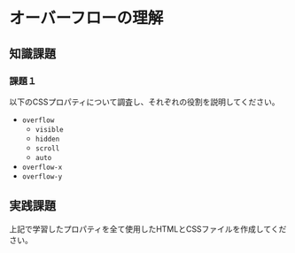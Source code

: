 # オーバーフローの理解

## 知識課題

### 課題１

以下のCSSプロパティについて調査し、それぞれの役割を説明してください。

- `overflow`
  - `visible`
  - `hidden`
  - `scroll`
  - `auto`
- `overflow-x`
- `overflow-y`

## 実践課題

上記で学習したプロパティを全て使用したHTMLとCSSファイルを作成してください。
